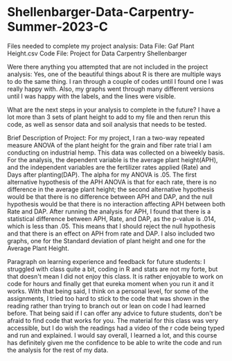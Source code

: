 # Shellenbarger-Data-Carpentry-Summer-2023-C

Files needed to complete my project analysis: 
Data File: Gaf Plant Height.csv Code File: Project for Data Carpentry Shellenbarger 

Were there anything you attempted that are not included in the project analysis: 
Yes, one of the beautiful things about R is there are multiple ways to do the same thing. I ran through a couple of codes until I found one I was really happy with. Also, my graphs went through many different versions until I was happy with the labels, and the lines were visible.

What are the next steps in your analysis to complete in the future?
I have a lot more than 3 sets of plant height to add to my file and then rerun this code, as well as sensor data and soil analysis that needs to be tested.

Brief Description of Project:
For my project, I ran a two-way repeated measure ANOVA of the plant height for the grain and fiber rate trial I am conducting on industrial hemp. This data was collected on a biweekly basis. For the analysis, the dependent variable is the average plant height(APH), and the independent variables are the fertilizer rates applied (Rate) and Days after planting(DAP). The alpha for my ANOVA is .05. The first alternative hypothesis of the APH ANOVA is that for each rate, there is no difference in the average plant height; the second alternative hypothesis would be that there is no difference between APH and DAP, and the null hypothesis would be that there is no interaction affecting APH between both Rate and DAP. After running the analysis for APH, I found that there is a statistical difference between APH, Rate, and DAP, as the p-value is .014, which is less than .05. This means that I should reject the null hypothesis and that there is an effect on APH from rate and DAP. I also included two graphs, one for the Standard deviation of plant height and one for the Average Plant Height.

Paragraph on learning experience and feedback for future students:
I struggled with class quite a bit, coding in R and stats are not my forte, but that doesn't mean I did not enjoy this class. It is rather enjoyable to work on code for hours and finally get that eureka moment when you run it and it works. With that being said, I think on a personal level, for some of the assignments, I tried too hard to stick to the code that was shown in the reading rather than trying to branch out or lean on code I had  learned before.  That being said if I can offer any advice to future students, don't be afraid to find code that works for you. The material for this class was very accessible, but I do wish the readings had a video of the r code being typed and run and explained. I would say overall, I learned a lot, and this course has definitely given me the confidence to be able to write the code and run the analysis for the rest of my data.
